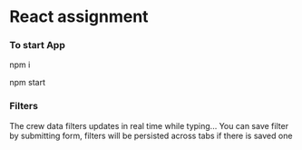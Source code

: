 # React assignment

### To start App
npm i

npm start

### Filters
The crew data filters updates in real time while typing...
You can save filter by submitting form, filters will be persisted across tabs if there is saved one
